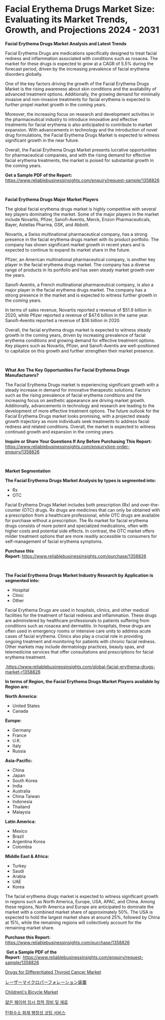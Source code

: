 <p><h1>Facial Erythema Drugs Market Size: Evaluating its Market Trends, Growth, and Projections 2024 - 2031</h1></p><p><strong>Facial Erythema Drugs Market Analysis and Latest Trends</strong></p>
<p><p>Facial Erythema Drugs are medications specifically designed to treat facial redness and inflammation associated with conditions such as rosacea. The market for these drugs is expected to grow at a CAGR of 5.5% during the forecast period, driven by the increasing prevalence of facial erythema disorders globally.</p><p>One of the key factors driving the growth of the Facial Erythema Drugs Market is the rising awareness about skin conditions and the availability of advanced treatment options. Additionally, the growing demand for minimally invasive and non-invasive treatments for facial erythema is expected to further propel market growth in the coming years.</p><p>Moreover, the increasing focus on research and development activities in the pharmaceutical industry to introduce innovative and effective treatments for facial erythema is also anticipated to contribute to market expansion. With advancements in technology and the introduction of novel drug formulations, the Facial Erythema Drugs Market is expected to witness significant growth in the near future.</p><p>Overall, the Facial Erythema Drugs Market presents lucrative opportunities for pharmaceutical companies, and with the rising demand for effective facial erythema treatments, the market is poised for substantial growth in the coming years.</p></p>
<p><strong>Get a Sample PDF of the Report:&nbsp;</strong> <a href="https://www.reliablebusinessinsights.com/enquiry/request-sample/1358826">https://www.reliablebusinessinsights.com/enquiry/request-sample/1358826</a></p>
<p>&nbsp;</p>
<p><strong>Facial Erythema Drugs Major Market Players</strong></p>
<p><p>The global facial erythema drugs market is highly competitive with several key players dominating the market. Some of the major players in the market include Novartis, Pfizer, Sanofi-Aventis, Merck, Enzon Pharmaceuticals, Bayer, Astellas Pharma, GSK, and Abbott.</p><p>Novartis, a Swiss multinational pharmaceutical company, has a strong presence in the facial erythema drugs market with its product portfolio. The company has shown significant market growth in recent years and is expected to continue to expand its market share in the future.</p><p>Pfizer, an American multinational pharmaceutical company, is another key player in the facial erythema drugs market. The company has a diverse range of products in its portfolio and has seen steady market growth over the years.</p><p>Sanofi-Aventis, a French multinational pharmaceutical company, is also a major player in the facial erythema drugs market. The company has a strong presence in the market and is expected to witness further growth in the coming years.</p><p>In terms of sales revenue, Novartis reported a revenue of $51.9 billion in 2020, while Pfizer reported a revenue of $47.6 billion in the same year. Sanofi-Aventis reported a revenue of $36 billion in 2020.</p><p>Overall, the facial erythema drugs market is expected to witness steady growth in the coming years, driven by increasing prevalence of facial erythema conditions and growing demand for effective treatment options. Key players such as Novartis, Pfizer, and Sanofi-Aventis are well-positioned to capitalize on this growth and further strengthen their market presence.</p></p>
<p>&nbsp;</p>
<p><strong>What Are The Key Opportunities For Facial Erythema Drugs Manufacturers?</strong></p>
<p><p>The Facial Erythema Drugs market is experiencing significant growth with a steady increase in demand for innovative therapeutic solutions. Factors such as the rising prevalence of facial erythema conditions and the increasing focus on aesthetic appearance are driving market growth. Additionally, advancements in technology and research are leading to the development of more effective treatment options. The future outlook for the Facial Erythema Drugs market looks promising, with a projected steady growth trajectory as more individuals seek treatments to address facial redness and related conditions. Overall, the market is expected to witness continued growth and expansion in the coming years.</p></p>
<p><strong>Inquire or Share Your Questions If Any Before Purchasing This Report:</strong> <a href="https://www.reliablebusinessinsights.com/enquiry/pre-order-enquiry/1358826">https://www.reliablebusinessinsights.com/enquiry/pre-order-enquiry/1358826</a></p>
<p>&nbsp;</p>
<p><strong>Market Segmentation</strong></p>
<p><strong>The Facial Erythema Drugs Market Analysis by types is segmented into:</strong></p>
<p><ul><li>Rx</li><li>OTC</li></ul></p>
<p><p>Facial Erythema Drugs Market includes both prescription (Rx) and over-the-counter (OTC) drugs. Rx drugs are medicines that can only be obtained with a prescription from a healthcare professional, while OTC drugs are available for purchase without a prescription. The Rx market for facial erythema drugs consists of more potent and specialized medications, often with higher costs and potential side effects. In contrast, the OTC market offers milder treatment options that are more readily accessible to consumers for self-management of facial erythema symptoms.</p></p>
<p><strong>Purchase this Report:&nbsp;</strong><a href="https://www.reliablebusinessinsights.com/purchase/1358826">https://www.reliablebusinessinsights.com/purchase/1358826</a></p>
<p>&nbsp;</p>
<p><strong>The Facial Erythema Drugs Market Industry Research by Application is segmented into:</strong></p>
<p><ul><li>Hospital</li><li>Clinic</li><li>Other</li></ul></p>
<p><p>Facial Erythema Drugs are used in hospitals, clinics, and other medical facilities for the treatment of facial redness and inflammation. These drugs are administered by healthcare professionals to patients suffering from conditions such as rosacea and dermatitis. In hospitals, these drugs are often used in emergency rooms or intensive care units to address acute cases of facial erythema. Clinics also play a crucial role in providing ongoing treatment and monitoring for patients with chronic facial redness. Other markets may include dermatology practices, beauty spas, and telemedicine services that offer consultations and prescriptions for facial erythema treatment.</p></p>
<p><a href="https://www.reliablebusinessinsights.com/global-facial-erythema-drugs-market-r1358826">&nbsp;https://www.reliablebusinessinsights.com/global-facial-erythema-drugs-market-r1358826</a></p>
<p><strong>In terms of Region, the Facial Erythema Drugs Market Players available by Region are:</strong></p>
<p>
    <p> <strong> North America: </strong>
        <ul>
            <li>United States</li>
            <li>Canada</li>
        </ul>
        </p> 
    <p> <strong> Europe: </strong>
        <ul>
            <li>Germany</li>
            <li>France</li>
            <li>U.K.</li>
            <li>Italy</li>
            <li>Russia</li>
        </ul>
        </p> 
    <p> <strong> Asia-Pacific: </strong>
        <ul>
            <li>China</li>
            <li>Japan</li>
            <li>South Korea</li>
            <li>India</li>
            <li>Australia</li>
            <li>China Taiwan</li>
            <li>Indonesia</li>
            <li>Thailand</li>
            <li>Malaysia</li>
        </ul>
        </p> 
    <p> <strong> Latin America: </strong>
        <ul>
            <li>Mexico</li>
            <li>Brazil</li>
            <li>Argentina Korea</li>
            <li>Colombia</li>
        </ul>
        </p> 
    <p> <strong> Middle East & Africa: </strong>
        <ul>
            <li>Turkey</li>
            <li>Saudi</li>
            <li>Arabia</li>
            <li>UAE</li>
            <li>Korea</li>
        </ul>
    </p>
    </p>
<p><p>The facial erythema drugs market is expected to witness significant growth in regions such as North America, Europe, USA, APAC, and China. Among these regions, North America and Europe are anticipated to dominate the market with a combined market share of approximately 50%. The USA is expected to hold the largest market share at around 25%, followed by China at 15%, while the remaining regions will collectively account for the remaining market share.</p></p>
<p><strong>Purchase this Report: </strong><a href="https://www.reliablebusinessinsights.com/purchase/1358826">https://www.reliablebusinessinsights.com/purchase/1358826</a></p>
<p>&nbsp;<strong>Get a Sample PDF of the Report:&nbsp;&nbsp;</strong><a href="https://www.reliablebusinessinsights.com/enquiry/request-sample/1358826">https://www.reliablebusinessinsights.com/enquiry/request-sample/1358826</a></p>
<p><strong></strong></p>
<p><p><a href="https://github.com/bmorecock/Market-Research-Report-List-3/blob/main/drugs-for-differentiated-thyroid-cancer-market.md">Drugs for Differentiated Thyroid Cancer Market</a></p><p><a href="https://github.com/cnnriuez22368/Market-Research-Report-List-2/blob/main/231172689050.md">レーザーマイクロパーフォレーション装置</a></p><p><a href="https://www.linkedin.com/pulse/analyzing-childrens-bicycle-market-global-industry-perspective-d6mxc?trackingId=bmE8jmeu3rj%2FScPUbl4O%2Fg%3D%3D">Children\'s Bicycle Market</a></p><p><a href="https://github.com/crfsywufhm81415/Market-Research-Report-List-2/blob/main/868959081665.md">얇은 웨이퍼 임시 접착 장비 및 재료</a></p><p><a href="https://github.com/vs10l4sfg5c/Market-Research-Report-List-2/blob/main/402399481666.md">탄화수소 화재 팽창성 코팅 서비스</a></p></p>